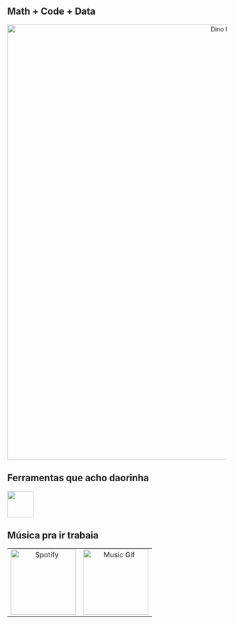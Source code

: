 ## Math + Code + Data

<div align="center">
  <a 
    href="https://github.com/gabgamarano"> 
    <img src="https://static.appgeek.com.br/imagens/dino-non-birthday-version-0.gif" width="1000" alt="Dino Runner">
  </a>
</div>

## Ferramentas que acho daorinha

<img src="https://skillicons.dev/icons?i=py,sql,mysql,postgresql,pandas,numpy,git,github,vscode" height="60" />

## Música pra ir trabaia

<table>
  <tr>
    <td align="center" width="60">
      <a href="https://open.spotify.com/playlist/2M1OTLxQKYYm7RcXJu36oS?si=121ae4eb21d248d2">
        <img src="https://upload.wikimedia.org/wikipedia/commons/thumb/1/19/Spotify_logo_without_text.svg/1024px-Spotify_logo_without_text.svg.png" width="150" alt="Spotify" />
      </a>
    </td>
    <td align="center" width="60">
      <img src="https://media1.tenor.com/m/0TPfh0gf7EcAAAAd/christian-bale-american-psycho.gif" width="150" alt="Music Gif" />
    </td>
  </tr>
</table>
